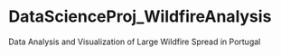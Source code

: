 # DataScienceProj_WildfireAnalysis
Data Analysis and Visualization of Large Wildfire Spread in Portugal
